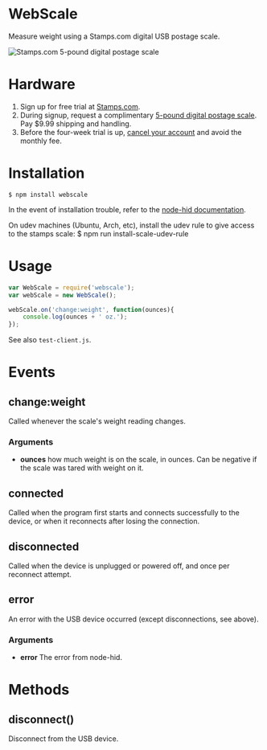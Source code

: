 WebScale
========

Measure weight using a Stamps.com digital USB postage scale.

![Stamps.com 5-pound digital postage scale](http://store.stamps.com/web/images/catalog/sku/SC05500000_small.jpg)

# Hardware
1. Sign up for free trial at [Stamps.com](https://registration.stamps.com/registration/).
2. During signup, request a complimentary [5-pound digital postage scale](http://store.stamps.com/Store/catalog/product4.jsp?id=5lb-digital-postal-scale). Pay $9.99 shipping and handling.
3. Before the four-week trial is up, [cancel your account](https://stamps.custhelp.com/app/answers/detail/a_id/114/kw/cancel) and avoid the monthly fee.

# Installation
    $ npm install webscale
In the event of installation trouble, refer to the [node-hid documentation](https://github.com/node-hid/node-hid/blob/master/README.md).

On udev machines (Ubuntu, Arch, etc), install the udev rule to give access to the stamps scale:
    $ npm run install-scale-udev-rule

# Usage
```javascript
var WebScale = require('webscale');
var webScale = new WebScale();

webScale.on('change:weight', function(ounces){
    console.log(ounces + ' oz.');
});
```
See also `test-client.js`.

# Events

## change:weight
Called whenever the scale's weight reading changes.
### Arguments
- **ounces** how much weight is on the scale, in ounces. Can be negative if the scale was tared with weight on it.

## connected
Called when the program first starts and connects successfully to the device, or when it reconnects after losing the connection.

## disconnected
Called when the device is unplugged or powered off, and once per reconnect attempt.

## error
An error with the USB device occurred (except disconnections, see above).
### Arguments
- **error** The error from node-hid.

# Methods

## disconnect()
Disconnect from the USB device.
